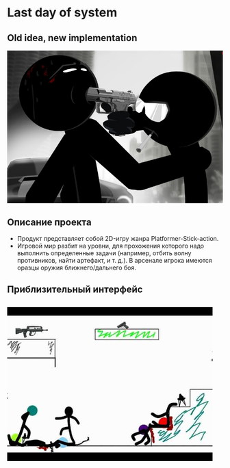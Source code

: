# Last day of system
## Old idea, new implementation
!["this is a picture"](resources/wallpaper.jpg)
## Описание проекта

- Продукт представляет собой 2D-игру жанра Platformer-Stick-action. 
- Игровой мир разбит на уровни, для прохожения которого надо выполнить определенные задачи (например, отбить волну противников, найти артефакт, и т. д.). В арсенале игрока имеются оразцы оружия ближнего/дальнего боя.

Приблизительный интерфейс
--------------------
!["this is a picture"](resources/hqdefault.jpg)
--------------------


